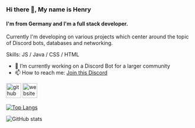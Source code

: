 ### Hi there 👋, My name is Henry
#### I'm from Germany and I'm a full stack developer.
Currently I'm developing on various projects which center around the topic of Discord bots, databases and networking. 

Skills: JS / Java / CSS / HTML 

- 🔭 I’m currently working on a Discord Bot for a larger community 
- 📫 How to reach me: [Join this Discord](https://discord.com/invite/p8sysSaVzt) 


[<img src='https://cdn.jsdelivr.net/npm/simple-icons@3.0.1/icons/github.svg' alt='github' height='40'>](https://github.com/henry-herrmann)  [<img src='https://cdn.jsdelivr.net/npm/simple-icons@3.0.1/icons/icloud.svg' alt='website' height='40'>](https://rjks.us)  

[![Top Langs](https://github-readme-stats.vercel.app/api/top-langs/?username=henry-herrmann)](https://github.com/anuraghazra/github-readme-stats)

![GitHub stats](https://github-readme-stats.vercel.app/api?username=henry-herrmann&show_icons=true&count_private=true)  

